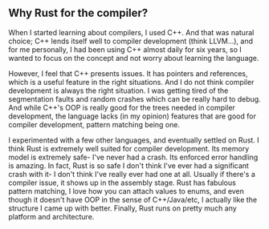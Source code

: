 ## Why Rust for the compiler?

When I started learning about compilers, I used C++. And that was natural choice; C++ lends itself well to compiler development (think LLVM...), and for me personally, I had been using C++ almost daily for six years, so I wanted to focus on the concept and not worry about learning the language.

However, I feel that C++ presents issues. It has pointers and references, which is a useful feature in the right situations. And I do not think compiler development is always the right situation. I was getting tired of the segmentation faults and random crashes which can be really hard to debug. And while C++'s OOP is really good for the trees needed in compiler development, the language lacks (in my opinion) features that are good for compiler development, pattern matching being one. 

I experimented with a few other languages, and eventually settled on Rust. I think Rust is extremely well suited for compiler development. Its memory model is extremely safe- I've never had a crash. Its enforced error handling is amazing. In fact, Rust is so safe I don't think I've ever had a significant crash with it- I don't think I've really ever had one at all. Usually if there's a compiler issue, it shows up in the assembly stage. Rust has fabulous pattern matching, I love how you can attach values to enums, and even though it doesn't have OOP in the sense of C++/Java/etc, I actually like the structure I came up with better. Finally, Rust runs on pretty much any platform and architecture.

